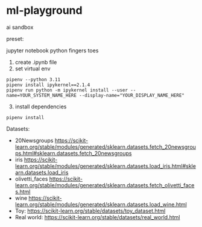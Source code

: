 # ml-playground
ai sandbox 


preset: 

jupyter notebook
python 
fingers
toes  


1) create .ipynb file
2) set virtual env 

```
pipenv --python 3.11
pipenv install ipykernel==2.1.4
pipenv run python -m ipykernel install --user --name=YOUR_SYSTEM_NAME_HERE --display-name="YOUR_DISPLAY_NAME_HERE"
```
3) install dependencies 
```
pipenv install
```


Datasets:

- 20Newsgroups
https://scikit-learn.org/stable/modules/generated/sklearn.datasets.fetch_20newsgroups.html#sklearn.datasets.fetch_20newsgroups
- iris
https://scikit-learn.org/stable/modules/generated/sklearn.datasets.load_iris.html#sklearn.datasets.load_iris
- olivetti_faces
https://scikit-learn.org/stable/modules/generated/sklearn.datasets.fetch_olivetti_faces.html
- wine
https://scikit-learn.org/stable/modules/generated/sklearn.datasets.load_wine.html
- Toy:
https://scikit-learn.org/stable/datasets/toy_dataset.html
- Real world:
https://scikit-learn.org/stable/datasets/real_world.html


